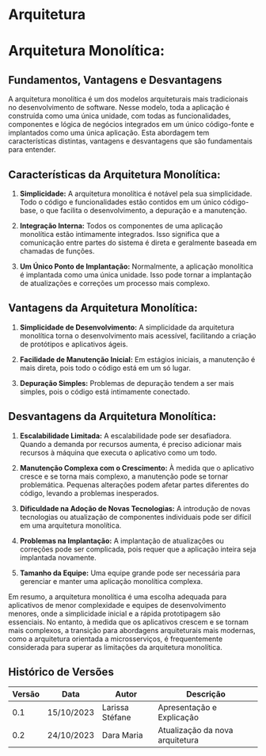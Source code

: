 # Arquitetura

# Arquitetura Monolítica: 
## Fundamentos, Vantagens e Desvantagens

A arquitetura monolítica é um dos modelos arquiteturais mais tradicionais no desenvolvimento de software. Nesse modelo, toda a aplicação é construída como uma única unidade, com todas as funcionalidades, componentes e lógica de negócios integrados em um único código-fonte e implantados como uma única aplicação. Esta abordagem tem características distintas, vantagens e desvantagens que são fundamentais para entender.

## Características da Arquitetura Monolítica:

1. **Simplicidade:** A arquitetura monolítica é notável pela sua simplicidade. Todo o código e funcionalidades estão contidos em um único código-base, o que facilita o desenvolvimento, a depuração e a manutenção.

2. **Integração Interna:** Todos os componentes de uma aplicação monolítica estão intimamente integrados. Isso significa que a comunicação entre partes do sistema é direta e geralmente baseada em chamadas de funções.

3. **Um Único Ponto de Implantação:** Normalmente, a aplicação monolítica é implantada como uma única unidade. Isso pode tornar a implantação de atualizações e correções um processo mais complexo.

## Vantagens da Arquitetura Monolítica:

1. **Simplicidade de Desenvolvimento:** A simplicidade da arquitetura monolítica torna o desenvolvimento mais acessível, facilitando a criação de protótipos e aplicativos ágeis.

2. **Facilidade de Manutenção Inicial:** Em estágios iniciais, a manutenção é mais direta, pois todo o código está em um só lugar.

3. **Depuração Simples:** Problemas de depuração tendem a ser mais simples, pois o código está intimamente conectado.

## Desvantagens da Arquitetura Monolítica:

1. **Escalabilidade Limitada:** A escalabilidade pode ser desafiadora. Quando a demanda por recursos aumenta, é preciso adicionar mais recursos à máquina que executa o aplicativo como um todo.

2. **Manutenção Complexa com o Crescimento:** À medida que o aplicativo cresce e se torna mais complexo, a manutenção pode se tornar problemática. Pequenas alterações podem afetar partes diferentes do código, levando a problemas inesperados.

3. **Dificuldade na Adoção de Novas Tecnologias:** A introdução de novas tecnologias ou atualização de componentes individuais pode ser difícil em uma arquitetura monolítica.

4. **Problemas na Implantação:** A implantação de atualizações ou correções pode ser complicada, pois requer que a aplicação inteira seja implantada novamente.

5. **Tamanho da Equipe:** Uma equipe grande pode ser necessária para gerenciar e manter uma aplicação monolítica complexa.

Em resumo, a arquitetura monolítica é uma escolha adequada para aplicativos de menor complexidade e equipes de desenvolvimento menores, onde a simplicidade inicial e a rápida prototipagem são essenciais. No entanto, à medida que os aplicativos crescem e se tornam mais complexos, a transição para abordagens arquiteturais mais modernas, como a arquitetura orientada a microsserviços, é frequentemente considerada para superar as limitações da arquitetura monolítica.

## Histórico de Versões

| Versão  |  Data  | Autor  |  Descrição  |
| ------------------- | ------------------- | ------------------- | ------------------- |
| 0.1 | 15/10/2023  | Larissa Stéfane | Apresentação e Explicação |
| 0.2 | 24/10/2023  | Dara Maria  | Atualização da nova arquitetura |













